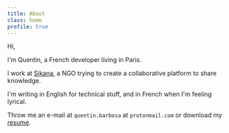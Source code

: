 ```yaml
---
title: About
class: home
profile: true
---
```


Hi,

I'm Quentin, a French developer living in Paris.

I work at [Sikana](https://www.sikana.tv?target=_blank), a NGO trying to create a collaborative platform to share knowledge.

I'm writing in English for technical stuff, and in French when I'm feeling lyrical.

Throw me an e-mail at `quentin.barbosa` at `protonmail.com` or download my [resume](#?target=_blank).
